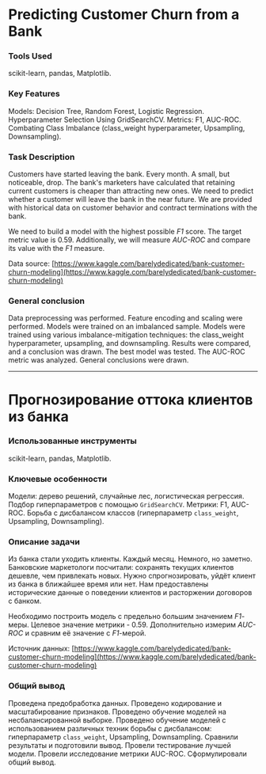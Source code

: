 # Predicting Customer Churn from a Bank

### Tools Used
scikit-learn, pandas, Matplotlib.

### Key Features
Models: Decision Tree, Random Forest, Logistic Regression. Hyperparameter Selection Using GridSearchCV. Metrics: F1, AUC-ROC. Combating Class Imbalance (class_weight hyperparameter, Upsampling, Downsampling).

### Task Description
Customers have started leaving the bank. Every month. A small, but noticeable, drop. The bank's marketers have calculated that retaining current customers is cheaper than attracting new ones.
We need to predict whether a customer will leave the bank in the near future. We are provided with historical data on customer behavior and contract terminations with the bank.

We need to build a model with the highest possible *F1* score. The target metric value is 0.59. Additionally, we will measure *AUC-ROC* and compare its value with the *F1* measure.

Data source: [https://www.kaggle.com/barelydedicated/bank-customer-churn-modeling](https://www.kaggle.com/barelydedicated/bank-customer-churn-modeling)

### General conclusion
Data preprocessing was performed. Feature encoding and scaling were performed. Models were trained on an imbalanced sample. Models were trained using various imbalance-mitigation techniques: the class_weight hyperparameter, upsampling, and downsampling. Results were compared, and a conclusion was drawn. The best model was tested. The AUC-ROC metric was analyzed. General conclusions were drawn.


---
# Прогнозирование оттока клиентов из банка

### Использованные инструменты
scikit-learn, pandas, Matplotlib.

### Ключевые особенности
Модели: дерево решений, случайные лес, логистическая регрессия. Подбор гиперпараметров с помощью `GridSearchCV`. Метрики: F1, AUC-ROC. Борьба с дисбалансом классов (гиперпараметр `class_weight`, Upsampling, Downsampling).


### Описание задачи
Из банка стали уходить клиенты. Каждый месяц. Немного, но заметно. Банковские маркетологи посчитали: сохранять текущих клиентов дешевле, чем привлекать новых.
Нужно спрогнозировать, уйдёт клиент из банка в ближайшее время или нет. Нам предоставлены исторические данные о поведении клиентов и расторжении договоров с банком. 

Необходимо построить модель с предельно большим значением *F1*-меры. Целевое значение метрики - 0.59. Дополнительно измерим *AUC-ROC* и сравним её значение с *F1*-мерой.

Источник данных: [https://www.kaggle.com/barelydedicated/bank-customer-churn-modeling](https://www.kaggle.com/barelydedicated/bank-customer-churn-modeling)

### Общий вывод
Проведена предобработка данных. Проведено кодирование и масштабирование признаков. Проведено обучение моделей на несбалансированной выборке. Проведено обучение моделей с использованием различных техник борьбы с дисбалансом: гиперпараметр `class_weight`, Upsampling, Downsampling. Сравнили результаты и подготовили вывод. Провели тестирование лучшей модели. Провели исследование метрики AUC-ROC. Сформулировали общий вывод.
